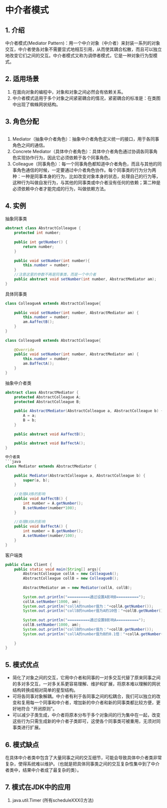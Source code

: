 # 中介者模式
## 1. 介绍
中介者模式(Mediator Pattern)：用一个中介对象（中介者）来封装一系列的对象交互，中介者使各对象不需要显式地相互引用，从而使其耦合松散，而且可以独立地改变它们之间的交互。中介者模式又称为调停者模式，它是一种对象行为型模式。  

## 2. 适用场景
1. 在面向对象的编程中，对象和对象之间必然会有依赖关系。  
2. 中介者模式适用于多个对象之间紧密耦合的情况，紧密耦合的标准是：在类图中出现了蜘蛛网状结构。  

## 3. 角色分配
![]()
1. Mediator（抽象中介者角色）：抽象中介者角色定义统一的接口，用于各同事角色之间的通信。  
2. Concrete Mediator（具体中介者角色）：具体中介者角色通过协调各同事角色实现协作行为，因此它必须依赖于各个同事角色。  
3. Colleague（同事角色）：每一个同事角色都知道中介者角色，而且与其他的同事角色通信的时候，一定要通过中介者角色协作。每个同事类的行为分为两种：一种是同事本身的行为，比如改变对象本身的状态，处理自己的行为等，这种行为叫做自发行为，与其他的同事类或中介者没有任何的依赖；第二种是必须依赖中介者才能完成的行为，叫做依赖方法。  

## 4. 实例
抽象同事类
```java
abstract class AbstractColleague {
	protected int number;
 
	public int getNumber() {
		return number;
	}
 
	public void setNumber(int number){
		this.number = number;
	}
	//注意这里的参数不再是同事类，而是一个中介者
	public abstract void setNumber(int number, AbstractMediator am);
}
```

具体同事类
```java
class ColleagueA extends AbstractColleague{
 
	public void setNumber(int number, AbstractMediator am) {
		this.number = number;
		am.AaffectB();
	}
}
 
class ColleagueB extends AbstractColleague{
 
	@Override
	public void setNumber(int number, AbstractMediator am) {
		this.number = number;
		am.BaffectA();
	}
}
```

抽象中介者类
```java
abstract class AbstractMediator {
	protected AbstractColleague A;
	protected AbstractColleague B;
	
	public AbstractMediator(AbstractColleague a, AbstractColleague b) {
		A = a;
		B = b;
	}
 
	public abstract void AaffectB();
	
	public abstract void BaffectA();
}

中介者类
```java
class Mediator extends AbstractMediator {
 
	public Mediator(AbstractColleague a, AbstractColleague b) {
		super(a, b);
	}
 
	//处理A对B的影响
	public void AaffectB() {
		int number = A.getNumber();
		B.setNumber(number*100);
	}
 
	//处理B对A的影响
	public void BaffectA() {
		int number = B.getNumber();
		A.setNumber(number/100);
	}
}
```

客户端类
```java
public class Client {
	public static void main(String[] args){
		AbstractColleague collA = new ColleagueA();
		AbstractColleague collB = new ColleagueB();
		
		AbstractMediator am = new Mediator(collA, collB);
		
		System.out.println("==========通过设置A影响B==========");
		collA.setNumber(1000, am);
		System.out.println("collA的number值为："+collA.getNumber());
		System.out.println("collB的number值为A的10倍："+collB.getNumber());
 
		System.out.println("==========通过设置B影响A==========");
		collB.setNumber(1000, am);
		System.out.println("collB的number值为："+collB.getNumber());
		System.out.println("collA的number值为B的0.1倍："+collA.getNumber());
		
	}
}
```

## 5. 模式优点
* 简化了对象之间的交互，它用中介者和同事的一对多交互代替了原来同事之间的多对多交互，一对多关系更容易理解、维护和扩展，将原本难以理解的网状结构转换成相对简单的星型结构。  
* 可将各同事对象解耦。中介者有利于各同事之间的松耦合，我们可以独立的改变和复用每一个同事和中介者，增加新的中介者和新的同事类都比较方便，更好地符合 "开闭原则"。  
* 可以减少子类生成，中介者将原本分布于多个对象间的行为集中在一起，改变这些行为只需生成新的中介者子类即可，这使各个同事类可被重用，无须对同事类进行扩展。  

## 6. 模式缺点
在具体中介者类中包含了大量同事之间的交互细节，可能会导致具体中介者类非常复杂，使得系统难以维护。（也就是把具体同事类之间的交互复杂性集中到了中介者类中，结果中介者成了最复杂的类）。  

## 7. 模式在JDK中的应用
1. java.util.Timer (所有scheduleXXX()方法)